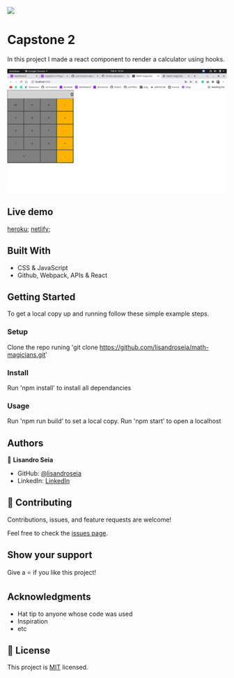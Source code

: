 ![](https://img.shields.io/badge/Microverse-blueviolet)

# Capstone 2

In this project I made a react component to render a calculator using hooks.

![screenshot](./screenshot.png)

## Live demo

[heroku](https://mth-magicians.herokuapp.com/);
[netlify](https://mth-magicians.netlify.app/);

## Built With

- CSS & JavaScript
- Github, Webpack, APIs & React

## Getting Started

To get a local copy up and running follow these simple example steps.

### Setup

Clone the repo runing 'git clone https://github.com/lisandroseia/math-magicians.git'

### Install

Run 'npm install' to install all dependancies

### Usage

Run 'npm run build' to set a local copy.
Run 'npm start' to open a localhost

## Authors

👤 **Lisandro Seia**

- GitHub: [@lisandroseia](https://github.com/lisandroseia)
- LinkedIn: [LinkedIn](https://www.linkedin.com/in/lisandro-seia-295120225/)

## 🤝 Contributing

Contributions, issues, and feature requests are welcome!

Feel free to check the [issues page](https://github.com/lisandroseia/math-magicians/issues).

## Show your support

Give a ⭐️ if you like this project!

## Acknowledgments

- Hat tip to anyone whose code was used
- Inspiration
- etc

## 📝 License

This project is [MIT](https://github.com/lisandroseia/math-magicians/blob/ui/MIT.md) licensed.